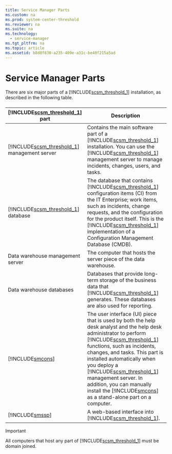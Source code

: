 ```yaml
---
title: Service Manager Parts
ms.custom: na
ms.prod: system-center-threshold
ms.reviewer: na
ms.suite: na
ms.technology: 
  - service-manager
ms.tgt_pltfrm: na
ms.topic: article
ms.assetid: b8d8f830-a235-409e-a31c-be40f215a5ad
---
```

# Service Manager Parts
There are six major parts of a [!INCLUDE[scsm_threshold_1](../Token/scsm_threshold_1_md.md)] installation, as described in the following table.

###

|[!INCLUDE[scsm_threshold_1](../Token/scsm_threshold_1_md.md)] part|Description|
|----------------------------------------------------------------------|---------------|
|[!INCLUDE[scsm_threshold_1](../Token/scsm_threshold_1_md.md)] management server|Contains the main software part of a [!INCLUDE[scsm_threshold_1](../Token/scsm_threshold_1_md.md)] installation. You can use the  [!INCLUDE[scsm_threshold_1](../Token/scsm_threshold_1_md.md)] management server to manage incidents, changes, users, and tasks.|
|[!INCLUDE[scsm_threshold_1](../Token/scsm_threshold_1_md.md)] database|The database that contains  [!INCLUDE[scsm_threshold_1](../Token/scsm_threshold_1_md.md)] configuration items \(CI\) from the IT Enterprise; work items, such as incidents, change requests, and the configuration for the product itself. This is the [!INCLUDE[scsm_threshold_1](../Token/scsm_threshold_1_md.md)] implementation of a Configuration Management Database \(CMDB\).|
|Data warehouse management server|The computer that hosts the server piece of the data warehouse.|
|Data warehouse databases|Databases that provide long\-term storage of the business data that [!INCLUDE[scsm_threshold_1](../Token/scsm_threshold_1_md.md)] generates. These databases are also used for reporting.|
|[!INCLUDE[smcons](../Token/smcons_md.md)]|The user interface \(UI\) piece that is used by both the help desk analyst and the help desk administrator to perform [!INCLUDE[scsm_threshold_1](../Token/scsm_threshold_1_md.md)] functions, such as incidents, changes, and tasks. This part is installed automatically when you deploy a  [!INCLUDE[scsm_threshold_1](../Token/scsm_threshold_1_md.md)] management server. In addition, you can manually install the [!INCLUDE[smcons](../Token/smcons_md.md)] as a stand\-alone part on a computer.|
|[!INCLUDE[smssp](../Token/smssp_md.md)]|A web\-based interface into [!INCLUDE[scsm_threshold_1](../Token/scsm_threshold_1_md.md)].|

> [!IMPORTANT]
> All computers that host any part of [!INCLUDE[scsm_threshold_1](../Token/scsm_threshold_1_md.md)] must be domain joined.

